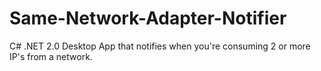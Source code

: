 Same-Network-Adapter-Notifier
=============================

C# .NET 2.0 Desktop App that notifies when you're consuming 2 or more IP's from a network.
